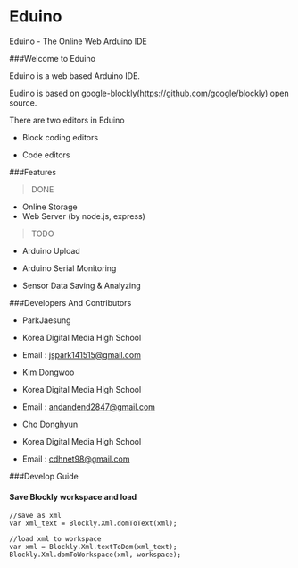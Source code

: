 # Eduino
Eduino - The Online Web Arduino IDE

###Welcome to Eduino

Eduino is a web based Arduino IDE.

Eudino is based on google-blockly(https://github.com/google/blockly) open source.

There are two editors in Eduino

* Block coding editors

* Code editors

###Features 

> DONE 

* Online Storage
* Web Server (by node.js, express)


> TODO

* Arduino Upload

* Arduino Serial Monitoring

* Sensor Data Saving & Analyzing

###Developers And Contributors

* ParkJaesung
 * Korea Digital Media High School
 
 * Email : jspark141515@gmail.com
 
* Kim Dongwoo
 * Korea Digital Media High School
 * Email : andandend2847@gmail.com

* Cho Donghyun
 * Korea Digital Media High School
 * Email : cdhnet98@gmail.com

###Develop Guide

#### Save Blockly workspace and load

~~~
//save as xml
var xml_text = Blockly.Xml.domToText(xml);

//load xml to workspace
var xml = Blockly.Xml.textToDom(xml_text);
Blockly.Xml.domToWorkspace(xml, workspace);

~~~


